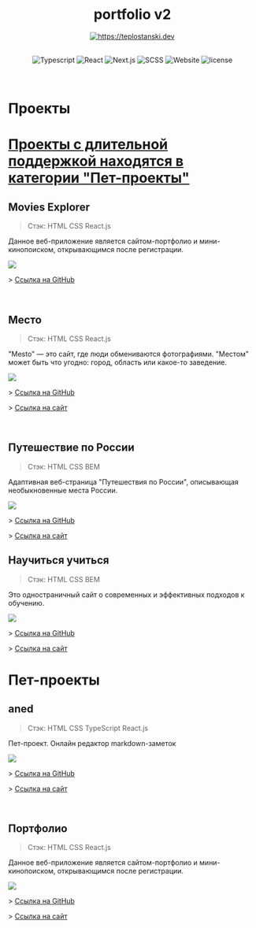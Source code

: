 <div align="center">
  <h1>portfolio v2</h1>

<a href="https://teplostanski.dev"> <img src="https://img.shields.io/badge/-teplostanski.dev-fecc00?style=for-the-badge" alt="https://teplostanski.dev"></a>

  <br/>

  <img src="https://img.shields.io/badge/-Typescript-0d1117?style=for-the-badge&logo=Typescript" alt="Typescript">
  <img src="https://img.shields.io/badge/-React-0d1117?style=for-the-badge&logo=React" alt="React">
  <img src="https://img.shields.io/badge/-Next.js-0d1117?style=for-the-badge&logo=Next.js" alt="Next.js">
  <img src="https://img.shields.io/badge/-SCSS-0d1117?style=for-the-badge&logo=SASS" alt="SCSS">
  
  <img src="https://img.shields.io/website?down_color=%23ff0000&down_message=offline&style=for-the-badge&up_color=green&up_message=online&url=https%3A%2F%2Fteplostanski.dev" alt="Website">
  <img src="https://img.shields.io/github/license/teplostanski/portfolio?style=for-the-badge" alt="license">

</div>

<br/>
<br/>

# Пpоекты

# [Проекты с длительной поддержкой находятся в категории "Пет-проекты"](#пет-проекты)

## Movies Explorer

> Стэк: HTML CSS React.js

Данное вeб-приложение является сайтом-портфолио и мини-кинопоиском, открывающимся после регистрации.

![](./assets/images/movies.png)

\> [Ссылка на GitHub](https://github.com/teplostanski/movies-explorer-frontend)

<br>

## Место

> Стэк: HTML CSS React.js

"Mesto" — это сайт, где люди обмениваются фотографиями. "Местом" может быть что угодно: город, область или какое-то заведение.

![](./assets/images/mesto.png)

\> [Ссылка на GitHub](https://github.com/teplostanski/react-mesto-auth)

\> [Ссылка на сайт](https://teplostanski.github.io/react-mesto-auth/)

<br>

## Путешествие по России

> Стэк: HTML CSS BEM

Адаптивная веб-страница "Путешествия по России", описывающая необыкновенные места России.

![](./assets/images/travel.png)

\> [Ссылка на GitHub](https://github.com/teplostanski/travel)

\> [Ссылка на сайт](https://teplostanski.github.io/travel/)

## Научиться учиться

> Стэк: HTML CSS BEM

Это одноcтраничный сайт о современных и эффективных подходов к обучению.

![](./assets/images/how-to-learn.png)

\> [Ссылка на GitHub](https://github.com/teplostanski/how-to-learn)

\> [Ссылка на сайт](https://teplostanski.github.io/how-to-learn/)

# Пет-проекты

## aned

> Стэк: HTML CSS TypeScript React.js

Пет-проект. Онлайн редактор markdown-заметок

![](./assets/images/aned.png)

\> [Ссылка на GitHub](https://github.com/teplostanski/aned)

\> [Ссылка на сайт](https://aned.teplostanski.dev/)

<br>

## Портфолио

> Стэк: HTML CSS React.js

Данное вeб-приложение является сайтом-портфолио и мини-кинопоиском, открывающимся после регистрации.

![](./assets/images/portfolio.png)

\> [Ссылка на GitHub](https://github.com/teplostanski/portfolio)

\> [Ссылка на сайт](https://teplostanski.dev/)
